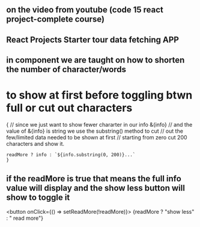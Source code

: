 ## on the video from youtube (code 15 react project-complete course)

## React Projects Starter tour data fetching APP

## in <Tour /> component we are taught on how to shorten the number of character/words

# to show at first before toggling btwn full or cut out characters

 <p> { 
  // since we just want to show fewer chararter in our info &{info}
   // and the value of &{info} is string we use the substring() method to cut
    // out the few/limited data needed to be shown at first
    // starting from zero cut 200 characters and show it.
    
    readMore ? info : `${info.substring(0, 200)}...` 
    }

## if the readMore is true that means the full info value will display and the show less button will show to toggle it

<button onClick={() => setReadMore(!readMore)}>
{readMore ? "show less" : " read more"}
</button>

 </p>
